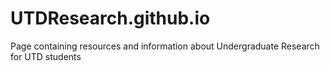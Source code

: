 # UTDResearch.github.io
Page containing resources and information about Undergraduate Research for UTD students
